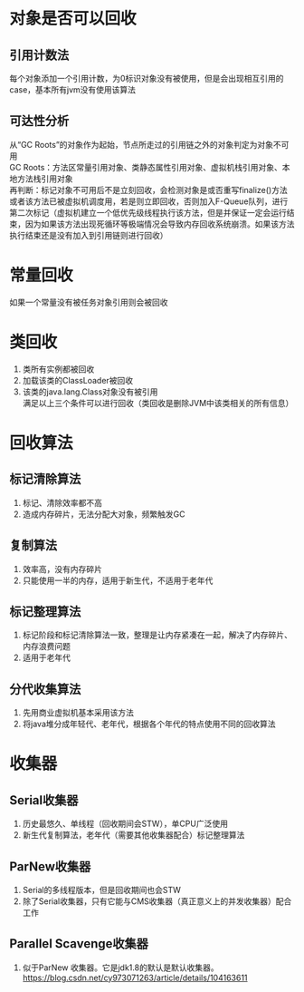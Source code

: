 # 对象是否可以回收
## 引用计数法
每个对象添加一个引用计数，为0标识对象没有被使用，但是会出现相互引用的case，基本所有jvm没有使用该算法
## 可达性分析
从“GC Roots”的对象作为起始，节点所走过的引用链之外的对象判定为对象不可用  
GC Roots：方法区常量引用对象、类静态属性引用对象、虚拟机栈引用对象、本地方法栈引用对象  
再判断：标记对象不可用后不是立刻回收，会检测对象是或否重写finalize()方法或者该方法已被虚拟机调度用，若是则立即回收，否则加入F-Queue队列，进行第二次标记（虚拟机建立一个低优先级线程执行该方法，但是并保证一定会运行结束，因为如果该方法出现死循环等极端情况会导致内存回收系统崩溃。如果该方法执行结束还是没有加入到引用链则进行回收）
# 常量回收
如果一个常量没有被任务对象引用则会被回收
# 类回收
1. 类所有实例都被回收
2. 加载该类的ClassLoader被回收
3. 该类的java.lang.Class对象没有被引用  
满足以上三个条件可以进行回收（类回收是删除JVM中该类相关的所有信息）
# 回收算法
## 标记清除算法
1. 标记、清除效率都不高
2. 造成内存碎片，无法分配大对象，频繁触发GC
## 复制算法
1. 效率高，没有内存碎片
2. 只能使用一半的内存，适用于新生代，不适用于老年代
## 标记整理算法
1. 标记阶段和标记清除算法一致，整理是让内存紧凑在一起，解决了内存碎片、内存浪费问题
2. 适用于老年代
## 分代收集算法
1. 先用商业虚拟机基本采用该方法
2. 将java堆分成年轻代、老年代，根据各个年代的特点使用不同的回收算法
# 收集器
## Serial收集器 
1. 历史最悠久、单线程（回收期间会STW），单CPU广泛使用
2. 新生代复制算法，老年代（需要其他收集器配合）标记整理算法
## ParNew收集器
1. Serial的多线程版本，但是回收期间也会STW
2. 除了Serial收集器，只有它能与CMS收集器（真正意义上的并发收集器）配合工作
## Parallel Scavenge收集器
1. 似于ParNew 收集器。它是jdk1.8的默认是默认收集器。
 https://blog.csdn.net/cy973071263/article/details/104163611
